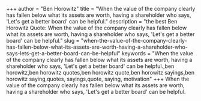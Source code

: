 +++
author = "Ben Horowitz"
title = "When the value of the company clearly has fallen below what its assets are worth, having a shareholder who says, 'Let's get a better board' can be helpful."
description = "the best Ben Horowitz Quote: When the value of the company clearly has fallen below what its assets are worth, having a shareholder who says, 'Let's get a better board' can be helpful."
slug = "when-the-value-of-the-company-clearly-has-fallen-below-what-its-assets-are-worth-having-a-shareholder-who-says-lets-get-a-better-board-can-be-helpful"
keywords = "When the value of the company clearly has fallen below what its assets are worth, having a shareholder who says, 'Let's get a better board' can be helpful.,ben horowitz,ben horowitz quotes,ben horowitz quote,ben horowitz sayings,ben horowitz saying,quotes, sayings,quote, saying, motivation"
+++
When the value of the company clearly has fallen below what its assets are worth, having a shareholder who says, 'Let's get a better board' can be helpful.
